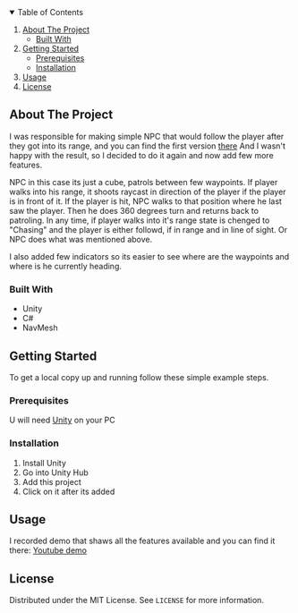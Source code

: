 <!-- TABLE OF CONTENTS -->
<details open="open">
  <summary>Table of Contents</summary>
  <ol>
    <li>
      <a href="#about-the-project">About The Project</a>
      <ul>
        <li><a href="#built-with">Built With</a></li>
      </ul>
    </li>
    <li>
      <a href="#getting-started">Getting Started</a>
      <ul>
        <li><a href="#prerequisites">Prerequisites</a></li>
        <li><a href="#installation">Installation</a></li>
      </ul>
    </li>
    <li><a href="#usage">Usage</a></li>
    <li><a href="#license">License</a></li>
  </ol>
</details>



<!-- ABOUT THE PROJECT -->
## About The Project

I was responsible for making simple NPC that would follow the player after they got into its range, and you can find the first version <a href="https://github.com/Maciejlys/znajdzgomator2000">there</a>
And I wasn't happy with the result, so I decided to do it again and now add few more features.

NPC in this case its just a cube, patrols between few waypoints. If player walks into his range, it shoots raycast in direction of the player if the player is in front of it.
If the player is hit, NPC walks to that position where he last saw the player. Then he does 360 degrees turn and returns back to patroling. In any time, if player walks into it's range
state is chenged to "Chasing" and the player is either followd, if in range and in line of sight. Or NPC does what was mentioned above.

I also added few indicators so its easier to see where are the waypoints and where is he currently heading.


### Built With

* Unity
* C#
* NavMesh


<!-- GETTING STARTED -->
## Getting Started

To get a local copy up and running follow these simple example steps.

### Prerequisites

U will need <a href="https://unity3d.com/get-unity/download">Unity</a> on your PC

### Installation

1. Install Unity
2. Go into Unity Hub
3. Add this project
4. Click on it after its added


<!-- USAGE EXAMPLES -->
## Usage

I recorded demo that shaws all the features available and you can find it there: <a href="https://youtu.be/UZbOzIOV_SU" target="_blank"> Youtube demo </a>


<!-- LICENSE -->
## License

Distributed under the MIT License. See `LICENSE` for more information.
